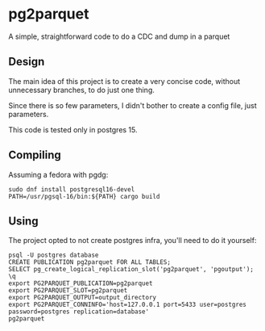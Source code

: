 # pg2parquet

A simple, straightforward code to do a CDC and dump in a parquet

## Design

The main idea of this project is to create a very concise code, without unnecessary branches, to do just one thing.

Since there is so few parameters, I didn't bother to create a config file, just parameters.

This code is tested only in postgres 15.

## Compiling

Assuming a fedora with pgdg:

```
sudo dnf install postgresql16-devel
PATH=/usr/pgsql-16/bin:${PATH} cargo build

```

## Using

The project opted to not create postgres infra, you'll need to do it yourself:

```
psql -U postgres database
CREATE PUBLICATION pg2parquet FOR ALL TABLES;
SELECT pg_create_logical_replication_slot('pg2parquet', 'pgoutput');
\q
export PG2PARQUET_PUBLICATION=pg2parquet
export PG2PARQUET_SLOT=pg2parquet
export PG2PARQUET_OUTPUT=output_directory
export PG2PARQUET_CONNINFO='host=127.0.0.1 port=5433 user=postgres password=postgres replication=database'
pg2parquet
```
